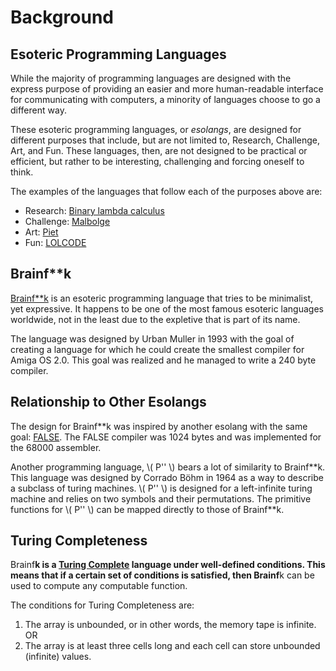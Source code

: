 <!--
SPDX-FileCopyrightText: 2023 - 2024 Ali Sajid Imami

SPDX-License-Identifier: Apache-2.0
SPDX-License-Identifier: MIT
-->

# Background

## Esoteric Programming Languages

While the majority of programming languages are designed with the express purpose
of providing an easier and more human-readable interface for communicating with
computers, a minority of languages choose to go a different way.

These esoteric programming languages, or _esolangs_, are designed for different purposes
that include, but are not limited to, Research, Challenge, Art, and Fun. These languages, then,
are not designed to be practical or efficient, but rather to be interesting, challenging and
forcing oneself to think.

The examples of the languages that follow each of the purposes above are:

- Research: [Binary lambda calculus](https://esolangs.org/wiki/Binary_lambda_calculus)
- Challenge: [Malbolge](https://esolangs.org/wiki/Malbolge)
- Art: [Piet](https://esolangs.org/wiki/Piet)
- Fun: [LOLCODE](https://esolangs.org/wiki/LOLCODE)

## Brainf**k

[Brainf**k](https://esolangs.org/wiki/Brainfuck) is an esoteric programming language that tries to be
minimalist, yet expressive. It happens to be one of the most famous esoteric languages worldwide, not in the
least due to the expletive that is part of its name.

The language was designed by Urban Muller in 1993 with the goal of creating a language for which he could create
the smallest compiler for Amiga OS 2.0. This goal was realized and he managed to write a 240 byte compiler.

## Relationship to Other Esolangs

The design for Brainf**k was inspired by another esolang with the same goal: [FALSE](https://esolangs.org/wiki/FALSE).
The FALSE compiler was 1024 bytes and was implemented for the 68000 assembler.

Another programming language, \\( P'' \\) bears a lot of similarity to Brainf\*\*k. This language was designed by Corrado Böhm
in 1964 as a way to describe a subclass of turing machines. \\( P'' \\) is designed for a left-infinite turing machine and relies
on two symbols and their permutations. The primitive functions for \\( P'' \\) can be mapped directly to those of Brainf**k.

## Turing Completeness

Brainf**k is a [Turing Complete](https://en.wikipedia.org/wiki/Turing_completeness) language under well-defined conditions.
This means that if a certain set of conditions is satisfied, then Brainf**k can be used to compute any computable function.

The conditions for Turing Completeness are:

1. The array is unbounded, or in other words, the memory tape is infinite.
   OR
2. The array is at least three cells long and each cell can store unbounded (infinite) values.
